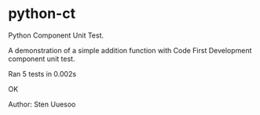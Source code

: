 # python-ct
Python Component Unit Test.

A demonstration of a simple addition function with Code First Development component unit test.

Ran 5 tests in 0.002s

OK

Author: Sten Uuesoo
